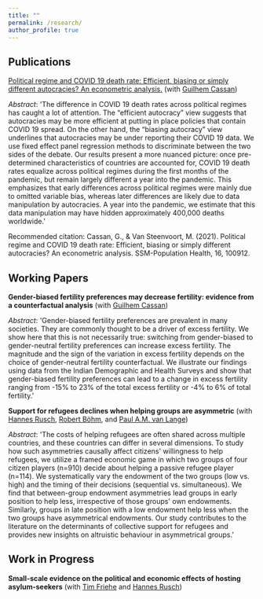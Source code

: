 ```yaml
---
title: ""
permalink: /research/
author_profile: true
---
```


## Publications

[Political regime and COVID 19 death rate: Efficient, biasing or simply different autocracies? An econometric analysis.](https://doi.org/10.1016/j.ssmph.2021.100912) (with [Guilhem Cassan](https://perso.unamur.be/~gcassan/))

*Abstract*: 'The difference in COVID 19 death rates across political regimes has caught a lot of attention. The “efficient autocracy” view suggests that autocracies may be more efficient at putting in place policies that contain COVID 19 spread. On the other hand, the “biasing autocracy” view underlines that autocracies may be under reporting their COVID 19 data. We use fixed effect panel regression methods to discriminate between the two sides of the debate. Our results present a more nuanced picture: once pre-determined characteristics of countries are accounted for, COVID 19 death rates equalize across political regimes during the first months of the pandemic, but remain largely different a year into the pandemic. This emphasizes that early differences across political regimes were mainly due to omitted variable bias, whereas later differences are likely due to data manipulation by autocracies. A year into the pandemic, we estimate that this data manipulation may have hidden approximately 400,000 deaths worldwide.' 

Recommended citation: Cassan, G., & Van Steenvoort, M. (2021). Political regime and COVID 19 death rate: Efficient, biasing or simply different autocracies? An econometric analysis. SSM-Population Health, 16, 100912.

## Working Papers

**Gender-biased fertility preferences may decrease fertility: evidence from a counterfactual analysis** (with [Guilhem Cassan](https://perso.unamur.be/~gcassan/))

*Abstract*: 'Gender-biased fertility preferences are prevalent in many societies. They are commonly thought to be a driver of excess fertility. We show here that this is not necessarily true: switching from gender-biased to gender-neutral fertility preferences can increase excess fertility.  The magnitude and the sign of the variation in excess fertility depends on the choice of gender-neutral fertility counterfactual. We illustrate our findings using data from the Indian Demographic and Health Surveys and show that gender-biased fertility preferences can lead to a change in excess fertility ranging from -15% to 23% of the total excess fertility or -4% to 6% of total fertility.' 

**Support for refugees declines when helping groups are asymmetric** (with [Hannes Rusch](https://hrusch.de/), [Robert Böhm](https://robertboehm.info/), and [Paul A.M. van Lange](https://www.paulvanlange.com/))

*Abstract*: 'The costs of helping refugees are often shared across multiple countries, and these countries can differ in several dimensions. To study how such asymmetries causally affect citizens' willingness to help refugees, we utilize a framed economic game in which two groups of four citizen players (n=910) decide about helping a passive refugee player (n=114).  We systematically vary the endowment of the two groups (low vs. high) and the timing of their decisions (sequential vs. simultaneous). We find that between-group endowment asymmetries lead groups in early position to help less, irrespective of those groups' own endowments. Similarly, groups in late position with a low endowment help less when the two groups have asymmetrical endowments. Our study contributes to the literature on the determinants of collective support for refugees and provides new insights on altruistic behaviour in asymmetrical groups.' 

## Work in Progress

**Small-scale evidence on the political and economic effects of hosting asylum-seekers** (with [Tim Friehe](https://www.uni-marburg.de/en/fb02/research-groups/economics/fiwi/team/prof-dr-tim-friehe) and [Hannes Rusch](https://hrusch.de/))

